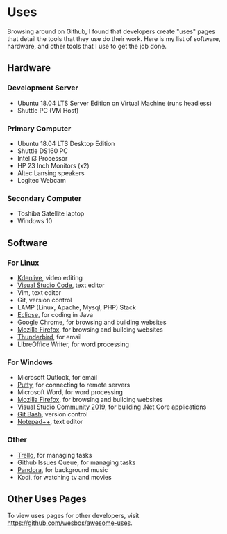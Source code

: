 # Uses 

Browsing around on Github, I found that developers create "uses" pages that 
detail the tools that they use do their work. Here is my list of software, 
hardware, and other tools that I use to get the job done. 

## Hardware

### Development Server

* Ubuntu 18.04 LTS Server Edition on Virtual Machine (runs headless)
* Shuttle PC (VM Host)

### Primary Computer 

* Ubuntu 18.04 LTS Desktop Edition
* Shuttle DS160 PC 
* Intel i3 Processor
* HP 23 Inch Monitors (x2)
* Altec Lansing speakers
* Logitec Webcam

### Secondary Computer 

* Toshiba Satellite laptop
* Windows 10

## Software

### For Linux 

* [Kdenlive](https://kdenlive.org/en), video editing
* [Visual Studio Code](https://code.visualstudio.com/download), text editor
* Vim, text editor
* Git, version control
* LAMP (Linux, Apache, Mysql, PHP) Stack 
* [Eclipse](https://eclipse.org), for coding in Java
* Google Chrome, for browsing and building websites
* [Mozilla Firefox](https://www.mozilla.org/en-us/firefox), for browsing and building websites
* [Thunderbird](https://thunderbird.net/en-us), for email
* LibreOffice Writer, for word processing

### For Windows 

* Microsoft Outlook, for email 
* [Putty](https://www.putty.org), for connecting to remote servers
* Microsoft Word, for word processing
* [Mozilla Firefox](https://www.mozilla.org/en-us/firefox), for browsing and building websites
* [Visual Studio Community 2019](https://code.visualstudio.com), for building .Net Core applications
* [Git Bash](https://gitforwindows.org), version control
* [Notepad++](https://notepad-plus-plus.org/downloads), text editor

### Other

* [Trello](https://trello.com/almostengr/recommend), for managing tasks
* Github Issues Queue, for managing tasks
* [Pandora](https://pandora.com), for background music
* Kodi, for watching tv and movies

## Other Uses Pages

To view uses pages for other developers, visit 
<a href="https://github.com/wesbos/awesome-uses" target="_blank">https://github.com/wesbos/awesome-uses</a>.

